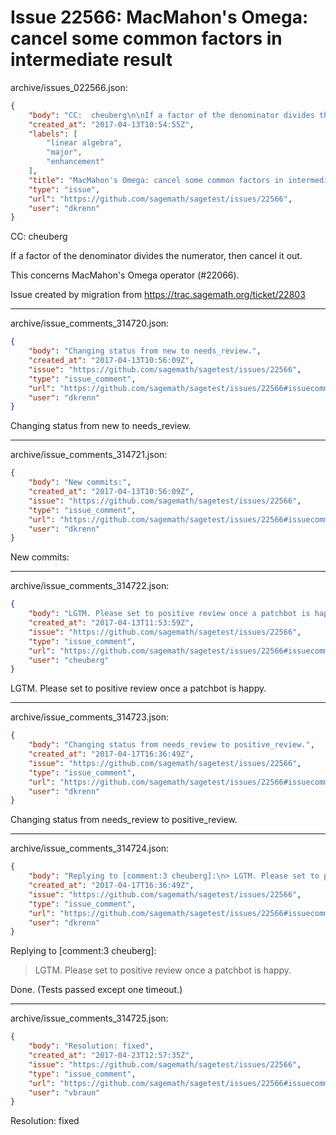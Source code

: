 # Issue 22566: MacMahon's Omega: cancel some common factors in intermediate result

archive/issues_022566.json:
```json
{
    "body": "CC:  cheuberg\n\nIf a factor of the denominator divides the numerator, then cancel it out.\n\nThis concerns MacMahon's Omega operator (#22066).\n\nIssue created by migration from https://trac.sagemath.org/ticket/22803\n\n",
    "created_at": "2017-04-13T10:54:55Z",
    "labels": [
        "linear algebra",
        "major",
        "enhancement"
    ],
    "title": "MacMahon's Omega: cancel some common factors in intermediate result",
    "type": "issue",
    "url": "https://github.com/sagemath/sagetest/issues/22566",
    "user": "dkrenn"
}
```
CC:  cheuberg

If a factor of the denominator divides the numerator, then cancel it out.

This concerns MacMahon's Omega operator (#22066).

Issue created by migration from https://trac.sagemath.org/ticket/22803





---

archive/issue_comments_314720.json:
```json
{
    "body": "Changing status from new to needs_review.",
    "created_at": "2017-04-13T10:56:09Z",
    "issue": "https://github.com/sagemath/sagetest/issues/22566",
    "type": "issue_comment",
    "url": "https://github.com/sagemath/sagetest/issues/22566#issuecomment-314720",
    "user": "dkrenn"
}
```

Changing status from new to needs_review.



---

archive/issue_comments_314721.json:
```json
{
    "body": "New commits:",
    "created_at": "2017-04-13T10:56:09Z",
    "issue": "https://github.com/sagemath/sagetest/issues/22566",
    "type": "issue_comment",
    "url": "https://github.com/sagemath/sagetest/issues/22566#issuecomment-314721",
    "user": "dkrenn"
}
```

New commits:



---

archive/issue_comments_314722.json:
```json
{
    "body": "LGTM. Please set to positive review once a patchbot is happy.",
    "created_at": "2017-04-13T11:53:59Z",
    "issue": "https://github.com/sagemath/sagetest/issues/22566",
    "type": "issue_comment",
    "url": "https://github.com/sagemath/sagetest/issues/22566#issuecomment-314722",
    "user": "cheuberg"
}
```

LGTM. Please set to positive review once a patchbot is happy.



---

archive/issue_comments_314723.json:
```json
{
    "body": "Changing status from needs_review to positive_review.",
    "created_at": "2017-04-17T16:36:49Z",
    "issue": "https://github.com/sagemath/sagetest/issues/22566",
    "type": "issue_comment",
    "url": "https://github.com/sagemath/sagetest/issues/22566#issuecomment-314723",
    "user": "dkrenn"
}
```

Changing status from needs_review to positive_review.



---

archive/issue_comments_314724.json:
```json
{
    "body": "Replying to [comment:3 cheuberg]:\n> LGTM. Please set to positive review once a patchbot is happy.\n\nDone. (Tests passed except one timeout.)",
    "created_at": "2017-04-17T16:36:49Z",
    "issue": "https://github.com/sagemath/sagetest/issues/22566",
    "type": "issue_comment",
    "url": "https://github.com/sagemath/sagetest/issues/22566#issuecomment-314724",
    "user": "dkrenn"
}
```

Replying to [comment:3 cheuberg]:
> LGTM. Please set to positive review once a patchbot is happy.

Done. (Tests passed except one timeout.)



---

archive/issue_comments_314725.json:
```json
{
    "body": "Resolution: fixed",
    "created_at": "2017-04-23T12:57:35Z",
    "issue": "https://github.com/sagemath/sagetest/issues/22566",
    "type": "issue_comment",
    "url": "https://github.com/sagemath/sagetest/issues/22566#issuecomment-314725",
    "user": "vbraun"
}
```

Resolution: fixed
